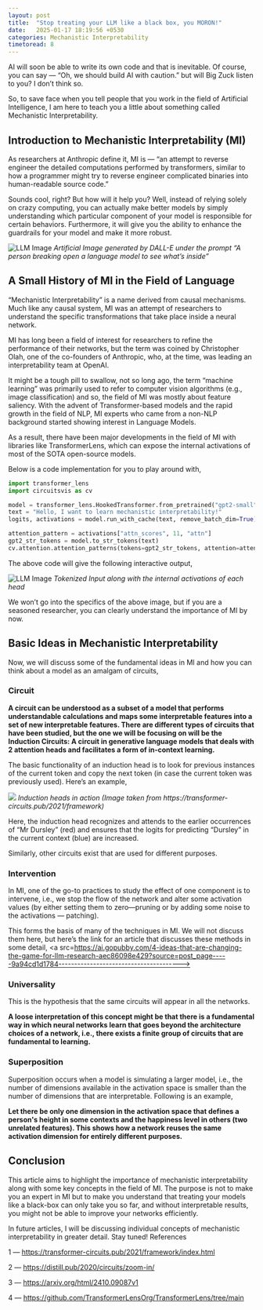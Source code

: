 ```yaml
---
layout: post
title:  "Stop treating your LLM like a black box, you MORON!"
date:   2025-01-17 18:19:56 +0530
categories: Mechanistic Interpretability
timetoread: 8
---
```

AI will soon be able to write its own code and that is inevitable. Of course, you can say — “Oh, we should build AI with caution.” but will Big Zuck listen to you? I don’t think so.

So, to save face when you tell people that you work in the field of Artificial Intelligence, I am here to teach you a little about something called Mechanistic Interpretability.

## Introduction to Mechanistic Interpretability (MI)

As researchers at Anthropic define it, MI is — “an attempt to reverse engineer the detailed computations performed by transformers, similar to how a programmer might try to reverse engineer complicated binaries into human-readable source code.”

Sounds cool, right? But how will it help you? Well, instead of relying solely on crazy computing, you can actually make better models by simply understanding which particular component of your model is responsible for certain behaviors. Furthermore, it will give you the ability to enhance the guardrails for your model and make it more robust.
<p>
    <img src="{{ site.baseurl }}/assets/mechanistic_1.png" alt="LLM Image">
    <em>Artificial Image generated by DALL-E under the prompt “A person breaking open a language model to see what’s inside”</em>
</p>

## A Small History of MI in the Field of Language

“Mechanistic Interpretability” is a name derived from causal mechanisms. Much like any causal system, MI was an attempt of researchers to understand the specific transformations that take place inside a neural network.

MI has long been a field of interest for researchers to refine the performance of their networks, but the term was coined by Christopher Olah, one of the co-founders of Anthropic, who, at the time, was leading an interpretability team at OpenAI.

It might be a tough pill to swallow, not so long ago, the term “machine learning” was primarily used to refer to computer vision algorithms (e.g., image classification) and so, the field of MI was mostly about feature saliency. With the advent of Transformer-based models and the rapid growth in the field of NLP, MI experts who came from a non-NLP background started showing interest in Language Models.

As a result, there have been major developments in the field of MI with libraries like TransformerLens, which can expose the internal activations of most of the SOTA open-source models.

Below is a code implementation for you to play around with,

```py
import transformer_lens
import circuitsvis as cv

model = transformer_lens.HookedTransformer.from_pretrained("gpt2-small")
text = "Hello, I want to learn mechanistic interpretability!"
logits, activations = model.run_with_cache(text, remove_batch_dim=True)

attention_pattern = activations["attn_scores", 11, "attn"]
gpt2_str_tokens = model.to_str_tokens(text)
cv.attention.attention_patterns(tokens=gpt2_str_tokens, attention=attention_pattern)
```

The above code will give the following interactive output,
<p>
    <img src="{{ site.baseurl }}/assets/lens.png" alt="LLM Image">
    <em>Tokenized Input along with the internal activations of each head</em>
</p>

We won’t go into the specifics of the above image, but if you are a seasoned researcher, you can clearly understand the importance of MI by now.

## Basic Ideas in Mechanistic Interpretability

Now, we will discuss some of the fundamental ideas in MI and how you can think about a model as an amalgam of circuits,

### Circuit

**A circuit can be understood as a subset of a model that performs understandable calculations and maps some interpretable features into a set of new interpretable features. There are different types of circuits that have been studied, but the one we will be focusing on will be the Induction Circuits: A circuit in generative language models that deals with 2 attention heads and facilitates a form of in-context learning.**

The basic functionality of an induction head is to look for previous instances of the current token and copy the next token (in case the current token was previously used). Here’s an example,
<p>
    <img src="{{ site.baseurl }}/assets/induction_head.png">
    <em>Induction heads in action (Image taken from https://transformer-circuits.pub/2021/framework)</em>
</p>

Here, the induction head recognizes and attends to the earlier occurrences of “Mr Dursley” (red) and ensures that the logits for predicting “Dursley” in the current context (blue) are increased.

Similarly, other circuits exist that are used for different purposes.

### Intervention

In MI, one of the go-to practices to study the effect of one component is to intervene, i.e., we stop the flow of the network and alter some activation values (by either setting them to zero—pruning or by adding some noise to the activations — patching).

This forms the basis of many of the techniques in MI. We will not discuss them here, but here’s the link for an article that discusses these methods in some detail,
<a src=https://ai.gopubby.com/4-ideas-that-are-changing-the-game-for-llm-research-aec86098e429?source=post_page-----9a94cd1d1784--------------------------------------->

### Universality

This is the hypothesis that the same circuits will appear in all the networks.

**A loose interpretation of this concept might be that there is a fundamental way in which neural networks learn that goes beyond the architecture choices of a network, i.e., there exists a finite group of circuits that are fundamental to learning.**

### Superposition

Superposition occurs when a model is simulating a larger model, i.e., the number of dimensions available in the activation space is smaller than the number of dimensions that are interpretable. Following is an example,

**Let there be only one dimension in the activation space that defines a person's height in some contexts and the happiness level in others (two unrelated features). This shows how a network reuses the same activation dimension for entirely different purposes.**

## Conclusion

This article aims to highlight the importance of mechanistic interpretability along with some key concepts in the field of MI. The purpose is not to make you an expert in MI but to make you understand that treating your models like a black-box can only take you so far, and without interpretable results, you might not be able to improve your networks efficiently.

In future articles, I will be discussing individual concepts of mechanistic interpretability in greater detail. Stay tuned!
References

1 — https://transformer-circuits.pub/2021/framework/index.html

2 — https://distill.pub/2020/circuits/zoom-in/

3 — https://arxiv.org/html/2410.09087v1

4 — https://github.com/TransformerLensOrg/TransformerLens/tree/main